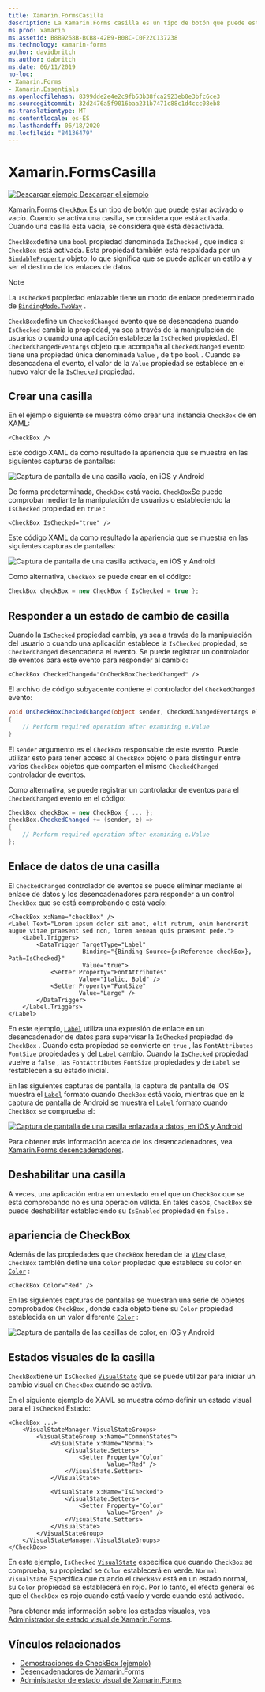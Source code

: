 ```yaml
---
title: Xamarin.FormsCasilla
description: La Xamarin.Forms casilla es un tipo de botón que puede estar activado o vacío. Cuando se activa una casilla, se considera que está activada. Cuando una casilla está vacía, se considera que está desactivada.
ms.prod: xamarin
ms.assetid: B8B9268B-BCB8-42B9-B08C-C0F22C137238
ms.technology: xamarin-forms
author: davidbritch
ms.author: dabritch
ms.date: 06/11/2019
no-loc:
- Xamarin.Forms
- Xamarin.Essentials
ms.openlocfilehash: 8399dde2e4e2c9fb53b38fca2923eb0e3bfc6ce3
ms.sourcegitcommit: 32d2476a5f9016baa231b7471c88c1d4ccc08eb8
ms.translationtype: MT
ms.contentlocale: es-ES
ms.lasthandoff: 06/18/2020
ms.locfileid: "84136479"
---
```

# <a name="xamarinforms-checkbox"></a>Xamarin.FormsCasilla

[![Descargar ejemplo](~/media/shared/download.png) Descargar el ejemplo](https://docs.microsoft.com/samples/xamarin/xamarin-forms-samples/userinterface-checkboxdemos/)

Xamarin.Forms `CheckBox` Es un tipo de botón que puede estar activado o vacío. Cuando se activa una casilla, se considera que está activada. Cuando una casilla está vacía, se considera que está desactivada.

`CheckBox`define una `bool` propiedad denominada `IsChecked` , que indica si `CheckBox` está activada. Esta propiedad también está respaldada por un [`BindableProperty`](xref:Xamarin.Forms.BindableProperty) objeto, lo que significa que se puede aplicar un estilo a y ser el destino de los enlaces de datos.

> [!NOTE]
> La `IsChecked` propiedad enlazable tiene un modo de enlace predeterminado de [`BindingMode.TwoWay`](xref:Xamarin.Forms.BindingMode.TwoWay) .

`CheckBox`define un `CheckedChanged` evento que se desencadena cuando `IsChecked` cambia la propiedad, ya sea a través de la manipulación de usuarios o cuando una aplicación establece la `IsChecked` propiedad. El `CheckedChangedEventArgs` objeto que acompaña al `CheckedChanged` evento tiene una propiedad única denominada `Value` , de tipo `bool` . Cuando se desencadena el evento, el valor de la `Value` propiedad se establece en el nuevo valor de la `IsChecked` propiedad.

## <a name="create-a-checkbox"></a>Crear una casilla

En el ejemplo siguiente se muestra cómo crear una instancia `CheckBox` de en XAML:

```xaml
<CheckBox />
```

Este código XAML da como resultado la apariencia que se muestra en las siguientes capturas de pantallas:

![Captura de pantalla de una casilla vacía, en iOS y Android](checkbox-images/checkbox-empty.png "Casilla vacío")

De forma predeterminada, `CheckBox` está vacío. `CheckBox`Se puede comprobar mediante la manipulación de usuarios o estableciendo la `IsChecked` propiedad en `true` :

```xaml
<CheckBox IsChecked="true" />
```

Este código XAML da como resultado la apariencia que se muestra en las siguientes capturas de pantallas:

![Captura de pantalla de una casilla activada, en iOS y Android](checkbox-images/checkbox-checked.png "Casilla activada")

Como alternativa, `CheckBox` se puede crear en el código:

```csharp
CheckBox checkBox = new CheckBox { IsChecked = true };
```

## <a name="respond-to-a-checkbox-changing-state"></a>Responder a un estado de cambio de casilla

Cuando la `IsChecked` propiedad cambia, ya sea a través de la manipulación del usuario o cuando una aplicación establece la `IsChecked` propiedad, se `CheckedChanged` desencadena el evento. Se puede registrar un controlador de eventos para este evento para responder al cambio:

```xaml
<CheckBox CheckedChanged="OnCheckBoxCheckedChanged" />
```

El archivo de código subyacente contiene el controlador del `CheckedChanged` evento:

```csharp
void OnCheckBoxCheckedChanged(object sender, CheckedChangedEventArgs e)
{
    // Perform required operation after examining e.Value
}
```

El `sender` argumento es el `CheckBox` responsable de este evento. Puede utilizar esto para tener acceso al `CheckBox` objeto o para distinguir entre varios `CheckBox` objetos que comparten el mismo `CheckedChanged` controlador de eventos.

Como alternativa, se puede registrar un controlador de eventos para el `CheckedChanged` evento en el código:

```csharp
CheckBox checkBox = new CheckBox { ... };
checkBox.CheckedChanged += (sender, e) =>
{
    // Perform required operation after examining e.Value
};
```

## <a name="data-bind-a-checkbox"></a>Enlace de datos de una casilla

El `CheckedChanged` controlador de eventos se puede eliminar mediante el enlace de datos y los desencadenadores para responder a un control `CheckBox` que se está comprobando o está vacío:

```xaml
<CheckBox x:Name="checkBox" />
<Label Text="Lorem ipsum dolor sit amet, elit rutrum, enim hendrerit augue vitae praesent sed non, lorem aenean quis praesent pede.">
    <Label.Triggers>
        <DataTrigger TargetType="Label"
                     Binding="{Binding Source={x:Reference checkBox}, Path=IsChecked}"
                     Value="true">
            <Setter Property="FontAttributes"
                    Value="Italic, Bold" />
            <Setter Property="FontSize"
                    Value="Large" />
        </DataTrigger>
    </Label.Triggers>
</Label>
```

En este ejemplo, [`Label`](xref:Xamarin.Forms.Label) utiliza una expresión de enlace en un desencadenador de datos para supervisar la `IsChecked` propiedad de `CheckBox` . Cuando esta propiedad se convierte en `true` , las `FontAttributes` `FontSize` propiedades y del `Label` cambio. Cuando la `IsChecked` propiedad vuelve a `false` , las `FontAttributes` `FontSize` propiedades y de `Label` se restablecen a su estado inicial.

En las siguientes capturas de pantalla, la captura de pantalla de iOS muestra el [`Label`](xref:Xamarin.Forms.Label) formato cuando `CheckBox` está vacío, mientras que en la captura de pantalla de Android se muestra el `Label` formato cuando `CheckBox` se comprueba el:

[![Captura de pantalla de una casilla enlazada a datos, en iOS y Android](checkbox-images/checkbox-databinding.png "Casilla enlazado a datos")](checkbox-images/checkbox-databinding-large.png#lightbox "Casilla enlazado a datos")

Para obtener más información acerca de los desencadenadores, vea [ Xamarin.Forms desencadenadores](~/xamarin-forms/app-fundamentals/triggers.md).

## <a name="disable-a-checkbox"></a>Deshabilitar una casilla

A veces, una aplicación entra en un estado en el que un `CheckBox` que se está comprobando no es una operación válida. En tales casos, `CheckBox` se puede deshabilitar estableciendo su `IsEnabled` propiedad en `false` .

## <a name="checkbox-appearance"></a>apariencia de CheckBox

Además de las propiedades que `CheckBox` heredan de la [`View`](xref:Xamarin.Forms.View) clase, `CheckBox` también define una `Color` propiedad que establece su color en [`Color`](xref:Xamarin.Forms.Color) :

```xaml
<CheckBox Color="Red" />
```

En las siguientes capturas de pantallas se muestran una serie de objetos comprobados `CheckBox` , donde cada objeto tiene su `Color` propiedad establecida en un valor diferente [`Color`](xref:Xamarin.Forms.Color) :

![Captura de pantalla de las casillas de color, en iOS y Android](checkbox-images/checkbox-colors.png "Casilla coloreado")

## <a name="checkbox-visual-states"></a>Estados visuales de la casilla

`CheckBox`tiene un `IsChecked` [`VisualState`](xref:Xamarin.Forms.VisualState) que se puede utilizar para iniciar un cambio visual en `CheckBox` cuando se activa.

En el siguiente ejemplo de XAML se muestra cómo definir un estado visual para el `IsChecked` Estado:

```xaml
<CheckBox ...>
    <VisualStateManager.VisualStateGroups>
        <VisualStateGroup x:Name="CommonStates">
            <VisualState x:Name="Normal">
                <VisualState.Setters>
                    <Setter Property="Color"
                            Value="Red" />
                </VisualState.Setters>
            </VisualState>

            <VisualState x:Name="IsChecked">
                <VisualState.Setters>
                    <Setter Property="Color"
                            Value="Green" />
                </VisualState.Setters>
            </VisualState>
        </VisualStateGroup>
    </VisualStateManager.VisualStateGroups>
</CheckBox>
```

En este ejemplo, `IsChecked` [`VisualState`](xref:Xamarin.Forms.VisualState) especifica que cuando `CheckBox` se comprueba, su propiedad se `Color` establecerá en verde. `Normal` `VisualState` Especifica que cuando el `CheckBox` está en un estado normal, su `Color` propiedad se establecerá en rojo. Por lo tanto, el efecto general es que el `CheckBox` es rojo cuando está vacío y verde cuando está activado.

Para obtener más información sobre los estados visuales, vea [Administrador de estado visual de Xamarin.Forms](~/xamarin-forms/user-interface/visual-state-manager.md).

## <a name="related-links"></a>Vínculos relacionados

- [Demostraciones de CheckBox (ejemplo)](https://docs.microsoft.com/samples/xamarin/xamarin-forms-samples/userinterface-checkboxdemos/)
- [Desencadenadores de Xamarin.Forms](~/xamarin-forms/app-fundamentals/triggers.md)
- [Administrador de estado visual de Xamarin.Forms](~/xamarin-forms/user-interface/visual-state-manager.md)
